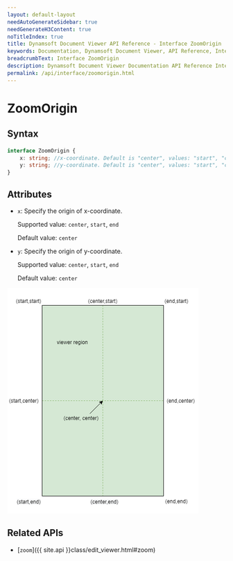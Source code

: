 ```yaml
---
layout: default-layout
needAutoGenerateSidebar: true
needGenerateH3Content: true
noTitleIndex: true
title: Dynamsoft Document Viewer API Reference - Interface ZoomOrigin
keywords: Documentation, Dynamsoft Document Viewer, API Reference, Interface ZoomOrigin
breadcrumbText: Interface ZoomOrigin
description: Dynamsoft Document Viewer Documentation API Reference Interface ZoomOrigin Page
permalink: /api/interface/zoomorigin.html
---
```


# ZoomOrigin

## Syntax

```typescript
interface ZoomOrigin {
    x: string; //x-coordinate. Default is "center", values: "start", "center", "end". 
    y: string; //y-coordinate. Default is "center", values: "start", "center", "end". 
}
```

## Attributes

- `x`: Specify the origin of x-coordinate.

    Supported value: `center`, `start`, `end`

    Default value: `center`

- `y`: Specify the origin of y-coordinate.

    Supported value: `center`, `start`, `end`
    
    Default value: `center`


![Zoom Origin](/assets/imgs/zoomorigin.png)    

## Related APIs

- [`zoom`]({{ site.api }}class/edit_viewer.html#zoom)